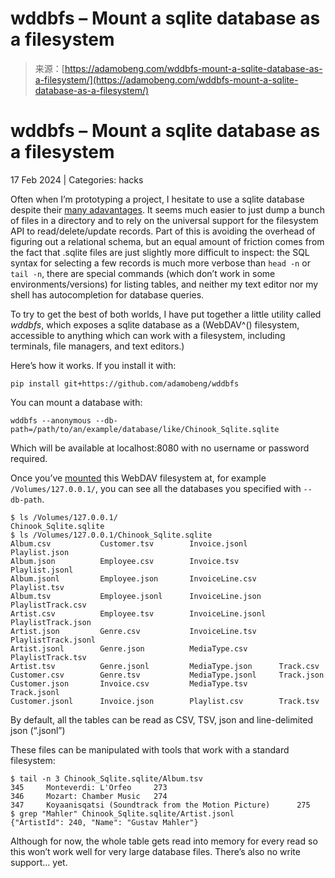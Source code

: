<!--yml
category: 未分类
date: 2024-05-27 14:58:50
-->

# wddbfs – Mount a sqlite database as a filesystem

> 来源：[https://adamobeng.com/wddbfs-mount-a-sqlite-database-as-a-filesystem/](https://adamobeng.com/wddbfs-mount-a-sqlite-database-as-a-filesystem/)

# wddbfs – Mount a sqlite database as a filesystem

17 Feb 2024 | Categories: hacks

Often when I’m prototyping a project, I hesitate to use a sqlite database despite their [many adavantages](https://sqlite.org/appfileformat.html). It seems much easier to just dump a bunch of files in a directory and to rely on the universal support for the filesystem API to read/delete/update records. Part of this is avoiding the overhead of figuring out a relational schema, but an equal amount of friction comes from the fact that .sqlite files are just slightly more difficult to inspect: the SQL syntax for selecting a few records is much more verbose than `head -n` or `tail -n`, there are special commands (which don’t work in some environments/versions) for listing tables, and neither my text editor nor my shell has autocompletion for database queries.

To try to get the best of both worlds, I have put together a little utility called *wddbfs*, which exposes a sqlite database as a (WebDAV^() filesystem, accessible to anything which can work with a filesystem, including terminals, file managers, and text editors.)

Here’s how it works. If you install it with:

`pip install git+https://github.com/adamobeng/wddbfs`

You can mount a database with:

```
wddbfs --anonymous --db-path=/path/to/an/example/database/like/Chinook_Sqlite.sqlite 
```

Which will be available at localhost:8080 with no username or password required.

Once you’ve [mounted](https://support.apple.com/guide/mac-help/connect-disconnect-a-webdav-server-mac-mchlp1546/mac) this WebDAV filesystem at, for example `/Volumes/127.0.0.1/`, you can see all the databases you specified with `--db-path`.

```
$ ls /Volumes/127.0.0.1/
Chinook_Sqlite.sqlite
$ ls /Volumes/127.0.0.1/Chinook_Sqlite.sqlite
Album.csv           Customer.tsv        Invoice.jsonl       Playlist.json
Album.json          Employee.csv        Invoice.tsv         Playlist.jsonl
Album.jsonl         Employee.json       InvoiceLine.csv     Playlist.tsv
Album.tsv           Employee.jsonl      InvoiceLine.json    PlaylistTrack.csv
Artist.csv          Employee.tsv        InvoiceLine.jsonl   PlaylistTrack.json
Artist.json         Genre.csv           InvoiceLine.tsv     PlaylistTrack.jsonl
Artist.jsonl        Genre.json          MediaType.csv       PlaylistTrack.tsv
Artist.tsv          Genre.jsonl         MediaType.json      Track.csv
Customer.csv        Genre.tsv           MediaType.jsonl     Track.json
Customer.json       Invoice.csv         MediaType.tsv       Track.jsonl
Customer.jsonl      Invoice.json        Playlist.csv        Track.tsv 
```

By default, all the tables can be read as CSV, TSV, json and line-delimited json (“.jsonl”)

These files can be manipulated with tools that work with a standard filesystem:

```
$ tail -n 3 Chinook_Sqlite.sqlite/Album.tsv
345     Monteverdi: L'Orfeo     273
346     Mozart: Chamber Music   274
347     Koyaanisqatsi (Soundtrack from the Motion Picture)      275
$ grep "Mahler" Chinook_Sqlite.sqlite/Artist.jsonl 
{"ArtistId": 240, "Name": "Gustav Mahler"} 
```

Although for now, the whole table gets read into memory for every read so this won’t work well for very large database files. There’s also no write support… yet.
